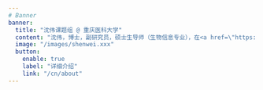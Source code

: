 ```yaml
---
# Banner
banner:
  title: "沈伟课题组 @ 重庆医科大学"
  content: "沈伟，博士，副研究员，硕士生导师（生物信息专业），在<a href=\"https://www.cqmu.edu.cn/\" target=\"_blank\" rel=\"noopener\">重庆医科大学</a> <a href=\"http://www.sahcqmu.com/\" target=\"_blank\" rel=\"noopener\">附属第二医院</a> <a href=\"http://infect-hepatol-cqmu.sahcqmu.com/\" target=\"_blank\" rel=\"noopener\">病毒性肝炎研究所</a>工作。2010年本科毕业于重庆邮电大学生物信息学专业，2013年在第三军医大学获得生物信息学专业硕士学位（导师：李彦）, 2017年在第三军医大学获得微生物学博士学位（导师：胡福泉）。博士毕业后在西部战区总医院检验科工作，随后于2022年在重庆医科大学附属第二医院病毒性肝炎研究所从事博士后研究工作（合作导师：<a href=\"http://infect-hepatol-cqmu.sahcqmu.com/index/artic/articContent?articid=89\" target=\"_blank\" rel=\"noopener\">任红</a>）。2023年10月至2024年9月受留学基金委资助，在欧洲生物信息学研究所（EBI）的<a href=\"https://scholar.google.com/citations?user=GrvA1YwAAAAJ&hl=en\" target=\"_blank\" rel=\"noopener\">Zamin Iqbal</a>课题组合作访问。<br/><br/>沈伟的研究工作聚焦于微生物基因组、宏基因组相关生物信息学算法与软件开发, 例如超大规模原核微生物基因组序列比对 (<a href=\"https://bioinf.shenwei.me/LexicMap/\" target=\"_blank\" rel=\"noopener\">LexicMap</a>), 宏基因组物种组成分析与临床病原生物检测 (<a href=\"https://bioinf.shenwei.me/kmcp/\" target=\"_blank\" rel=\"noopener\">KMCP</a>), 分类学数据查询与处理(<a href=\"https://bioinf.shenwei.me/taxonkit\" target=\"_blank\" rel=\"noopener\">TaxonKit</a>), FASTA/Q文件处理的瑞士军刀 (<a href=\"https://bioinf.shenwei.me/seqkit\" target=\"_blank\" rel=\"noopener\">SeqKit</a>)。<br/><br/>目前，我们在重庆医科大学招收科学学位生物信息学专业（0710Z1）硕士研究生（[详情](/cn/join)）。 请联系： shenwei356@gmail.com"
  image: "/images/shenwei.xxx"
  button:
    enable: true
    label: "详细介绍"
    link: "/cn/about"
---
```






